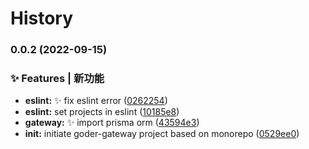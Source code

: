 # History 


### 0.0.2 (2022-09-15)


### ✨ Features | 新功能

* **eslint:** :sparkles: fix eslint error ([0262254](https://github.com/goder-studio/goder-gateway/commit/0262254430b8aba28bd1aef7ea50bd2cc093d1b7))
* **eslint:** set projects in eslint ([10185e8](https://github.com/goder-studio/goder-gateway/commit/10185e8a2e328b6cfc435e77e8136aa700e4faf7))
* **gateway:** :sparkles: import prisma orm ([43594e3](https://github.com/goder-studio/goder-gateway/commit/43594e32f471d4cfb929fd8ede72cfb88d9dcfd0))
* **init:** initiate goder-gateway project based on monorepo ([0529ee0](https://github.com/goder-studio/goder-gateway/commit/0529ee03db06356025ad3f5e6a21af9cfa069853))
